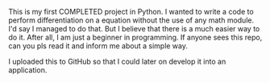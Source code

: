 This is my first COMPLETED project in Python. I wanted to write a code to perform differentiation on a equation without the use of any math module.
I'd say I managed to do that. But I believe that there is a much easier way to do it. After all, I am just a beginner in programming.
If anyone sees this repo, can you pls read it and inform me about a simple way. 

I uploaded this to GitHub so that I could later on develop it into an application.
